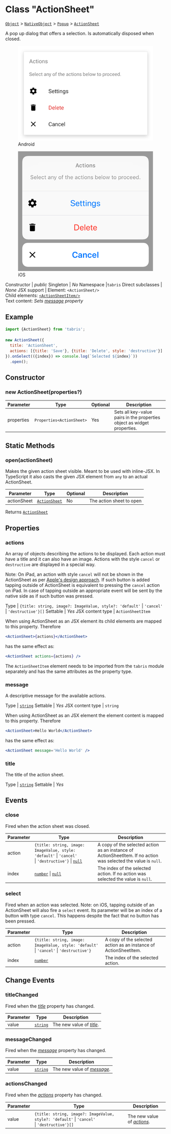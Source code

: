 ---
---
# Class "ActionSheet"

<span style="white-space:nowrap;">[`Object`](https://developer.mozilla.org/en-US/docs/Web/JavaScript/Reference/Global_Objects/Object)</span> > <span style="white-space:nowrap;">[`NativeObject`](NativeObject.md)</span> > <span style="white-space:nowrap;">[`Popup`](Popup.md)</span> > <span style="white-space:nowrap;">[`ActionSheet`](ActionSheet.md)</span>

A pop up dialog that offers a selection. Is automatically disposed when closed.


<div class="tabris-image"><figure><div><img srcset="img/android/ActionSheet.png 2x" src="img/android/ActionSheet.png" alt="ActionSheet on Android"/></div><figcaption>Android</figcaption></figure><figure><div><img srcset="img/ios/ActionSheet.png 2x" src="img/ios/ActionSheet.png" alt="ActionSheet on iOS"/></div><figcaption>iOS</figcaption></figure></div>

Constructor | *public*
Singleton | *No*
Namespace |`tabris`
Direct subclasses | *None*
JSX support | Element: `<ActionSheet/>`<br/>Child elements: [`<ActionSheetItem/>`](#actions)<br/>Text content: *Sets [message](#message) property*<br/>

## Example
```js
import {ActionSheet} from 'tabris';

new ActionSheet({
  title: 'ActionSheet',
  actions: [{title: 'Save'}, {title: 'Delete', style: 'destructive'}]
}).onSelect(({index}) => console.log(`Selected ${index}`))
  .open();
```

## Constructor

### new ActionSheet(properties?)

Parameter|Type|Optional|Description
-|-|-|-
properties | <span style="white-space:nowrap;">`Properties<ActionSheet>`</span> | Yes | Sets all key-value pairs in the properties object as widget properties.

## Static Methods

### open(actionSheet)



Makes the given action sheet visible. Meant to be used with inline-JSX. In TypeScript it also casts the given JSX element from `any` to an actual ActionSheet.


Parameter|Type|Optional|Description
-|-|-|-
actionSheet | <span style="white-space:nowrap;">[`ActionSheet`](ActionSheet.md)</span> | No | The action sheet to open


Returns <span style="white-space:nowrap;">[`ActionSheet`](ActionSheet.md)</span>


## Properties

### actions


An array of objects describing the actions to be displayed. Each action must have a title and it can also have an image. Actions with the style `cancel` or `destructive` are displayed in a special way.

Note: On iPad, an action with style `cancel` will not be shown in the ActionSheet as per [Apple's design approach](https://developer.apple.com/documentation/uikit/windows_and_screens/getting_the_user_s_attention_with_alerts_and_action_sheets). If such button is added tapping outside of ActionSheet is equivalent to pressing the `cancel` action on iPad. In case of tapping outside an appropriate event will be sent by the native side as if such button was pressed.

Type | <span style="white-space:nowrap;">`{title: string, image?: ImageValue, style?: 'default'` \| `'cancel'` \| `'destructive'}[]`</span>
Settable | *Yes*
JSX content type | `ActionSheetItem`




When using ActionSheet as an JSX element its child elements are mapped to this property. Therefore
```jsx
<ActionSheet>{actions}</ActionSheet>
```
 has the same effect as:
```jsx
<ActionSheet actions={actions} /> 
```
The `ActionSheetItem` element needs to be imported from the `tabris` module separately and has the same attributes as the property type.

### message


A descriptive message for the available actions.

Type | <span style="white-space:nowrap;">[`string`](https://developer.mozilla.org/en-US/docs/Web/JavaScript/Data_structures#String_type)</span>
Settable | *Yes*
JSX content type | `string`




When using ActionSheet as an JSX element the element content is mapped to this property. Therefore
```jsx
<ActionSheet>Hello World</ActionSheet>
```
 has the same effect as:
```jsx
<ActionSheet message='Hello World' />
```


### title


The title of the action sheet.

Type | <span style="white-space:nowrap;">[`string`](https://developer.mozilla.org/en-US/docs/Web/JavaScript/Data_structures#String_type)</span>
Settable | *Yes*





## Events

### close

Fired when the action sheet was closed.

Parameter|Type|Description
-|-|-
action | <span style="white-space:nowrap;">`{title: string, image: ImageValue, style: 'default'` \| `'cancel'` \| `'destructive'}` \| [`null`](https://developer.mozilla.org/en-US/docs/Web/JavaScript/Data_structures#Null_type)</span> | A copy of the selected action as an instance of ActionSheetItem. If no action was selected the value is `null`.
index | <span style="white-space:nowrap;">[`number`](https://developer.mozilla.org/en-US/docs/Web/JavaScript/Data_structures#Number_type) \| [`null`](https://developer.mozilla.org/en-US/docs/Web/JavaScript/Data_structures#Null_type)</span> | The index of the selected action. If no action was selected the value is `null`.

### select

Fired when an action was selected. Note: on iOS, tapping outside of an ActionSheet will also fire a `select` event. Its parameter will be an index of a button with type `cancel`. This happens despite the fact that no button has been pressed.

Parameter|Type|Description
-|-|-
action | <span style="white-space:nowrap;">`{title: string, image: ImageValue, style: 'default'` \| `'cancel'` \| `'destructive'}`</span> | A copy of the selected action as an instance of ActionSheetItem.
index | <span style="white-space:nowrap;">[`number`](https://developer.mozilla.org/en-US/docs/Web/JavaScript/Data_structures#Number_type)</span> | The index of the selected action.

## Change Events

### titleChanged

Fired when the [*title*](#title) property has changed.

Parameter|Type|Description
-|-|-
value | <span style="white-space:nowrap;">[`string`](https://developer.mozilla.org/en-US/docs/Web/JavaScript/Data_structures#String_type)</span> | The new value of [*title*](#title).

### messageChanged

Fired when the [*message*](#message) property has changed.

Parameter|Type|Description
-|-|-
value | <span style="white-space:nowrap;">[`string`](https://developer.mozilla.org/en-US/docs/Web/JavaScript/Data_structures#String_type)</span> | The new value of [*message*](#message).

### actionsChanged

Fired when the [*actions*](#actions) property has changed.

Parameter|Type|Description
-|-|-
value | <span style="white-space:nowrap;">`{title: string, image?: ImageValue, style?: 'default'` \| `'cancel'` \| `'destructive'}[]`</span> | The new value of [*actions*](#actions).

